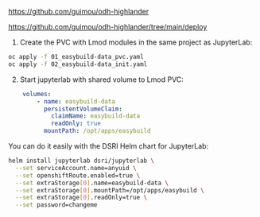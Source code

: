 https://github.com/guimou/odh-highlander

https://github.com/guimou/odh-highlander/tree/main/deploy

1. Create the PVC with Lmod modules in the same project as JupyterLab:


```bash
oc apply -f 01_easybuild-data_pvc.yaml
oc apply -f 02_easybuild-data_init.yaml
```

2. Start jupyterlab with shared volume to Lmod PVC:

```yaml
    volumes:
        - name: easybuild-data
          persistentVolumeClaim:
            claimName: easybuild-data
            readOnly: true
          mountPath: /opt/apps/easybuild
```

You can do it easily with the DSRI Helm chart for JupyterLab:

```bash
helm install jupyterlab dsri/jupyterlab \
  --set serviceAccount.name=anyuid \
  --set openshiftRoute.enabled=true \
  --set extraStorage[0].name=easybuild-data \
  --set extraStorage[0].mountPath=/opt/apps/easybuild \
  --set extraStorage[0].readOnly=true \
  --set password=changeme
```